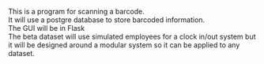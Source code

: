 This is a program for scanning a barcode. <br>
It will use a postgre database to store barcoded information. <br>
The GUI will be in Flask <br>
The beta dataset will use simulated employees for a clock in/out system but it will be designed around a modular system so it can be applied to any dataset.

